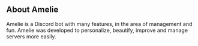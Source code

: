 
## About Amelie
Amelie is a Discord bot with many features, in the area of management and fun. Amelie was developed to personalize, beautify, improve and manage servers more easily.
